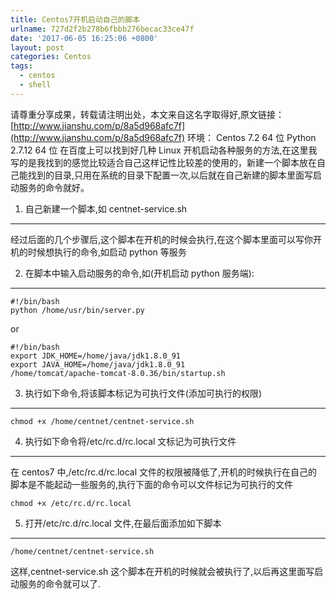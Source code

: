 ```yaml
---
title: Centos7开机启动自己的脚本
urlname: 727d2f2b278b6fbbb276becac33ce47f
date: '2017-06-05 16:25:06 +0800'
layout: post
categories: Centos
tags:
  - centos
  - shell
---
```


请尊重分享成果，转载请注明出处，本文来自这名字取得好,原文链接：
[http://www.jianshu.com/p/8a5d968afc7f](http://www.jianshu.com/p/8a5d968afc7f)
环境：
Centos 7.2 64 位
Python 2.7.12 64 位
在百度上可以找到好几种 Linux 开机启动各种服务的方法,在这里我写的是我找到的感觉比较适合自己这样记性比较差的使用的，新建一个脚本放在自己能找到的目录,只用在系统的目录下配置一次,以后就在自己新建的脚本里面写启动服务的命令就好。

1. 自己新建一个脚本,如 centnet-service.sh

---

经过后面的几个步骤后,这个脚本在开机的时候会执行,在这个脚本里面可以写你开机的时候想执行的命令,如启动 python 等服务

2. 在脚本中输入启动服务的命令,如(开机启动 python 服务端):

---

```
#!/bin/bash
python /home/usr/bin/server.py
```

or

```
#!/bin/bash
export JDK_HOME=/home/java/jdk1.8.0_91
export JAVA_HOME=/home/java/jdk1.8.0_91
/home/tomcat/apache-tomcat-8.0.36/bin/startup.sh
```

3. 执行如下命令,将该脚本标记为可执行文件(添加可执行的权限)

---

```
chmod +x /home/centnet/centnet-service.sh
```

4. 执行如下命令将/etc/rc.d/rc.local 文标记为可执行文件

---

在 centos7 中,/etc/rc.d/rc.local 文件的权限被降低了,开机的时候执行在自己的脚本是不能起动一些服务的,执行下面的命令可以文件标记为可执行的文件

```
chmod +x /etc/rc.d/rc.local
```

5. 打开/etc/rc.d/rc.local 文件,在最后面添加如下脚本

---

```
/home/centnet/centnet-service.sh
```

这样,centnet-service.sh 这个脚本在开机的时候就会被执行了,以后再这里面写启动服务的命令就可以了.
